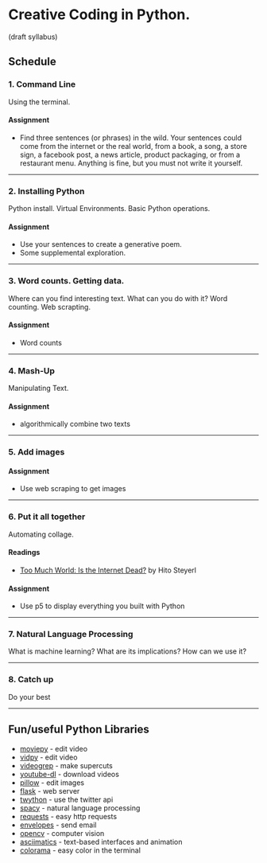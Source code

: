 # Creative Coding in Python. 

(draft syllabus)

## Schedule

### 1. Command Line

Using the terminal.

#### Assignment
* Find three sentences (or phrases) in the wild. Your sentences could come from the internet or the real world, from a book, a song, a store sign, a facebook post, a news article, product packaging, or from a restaurant menu. Anything is fine, but you must not write it yourself.  

---
### 2. Installing Python

Python install. Virtual Environments. Basic Python operations. 

#### Assignment
* Use your sentences to create a generative poem.
* Some supplemental exploration. 

---

### 3. Word counts. Getting data. 

Where can you find interesting text. What can you do with it? 
Word counting. Web scrapting. 

#### Assignment
* Word counts

---

### 4. Mash-Up 

Manipulating Text. 

#### Assignment
* algorithmically combine two texts

---

### 5. Add images

#### Assignment
* Use web scraping to get images 


---

### 6. Put it all together

Automating collage.

#### Readings  
* [Too Much World: Is the Internet Dead?](https://www.e-flux.com/journal/49/60004/too-much-world-is-the-internet-dead/) by Hito Steyerl

#### Assignment
* Use p5 to display everything you built with Python

---

### 7. Natural Language Processing

What is machine learning? What are its implications? How can we use it? 


---

### 8. Catch up

Do your best

---


## Fun/useful Python Libraries
* [moviepy](http://zulko.github.io/moviepy/) - edit video
* [vidpy](http://antiboredom.github.com/vidpy/) - edit video 
* [videogrep](http://antiboredom.github.com/videogrep/) - make supercuts 
* [youtube-dl](https://rg3.github.io/youtube-dl/) - download videos
* [pillow](https://python-pillow.org/) - edit images
* [flask](http://flask.pocoo.org/) - web server
* [twython](https://github.com/ryanmcgrath/twython) - use the twitter api
* [spacy](https://github.com/ryanmcgrath/twython) - natural language processing
* [requests](http://docs.python-requests.org/en/master/) - easy http requests
* [envelopes](http://tomekwojcik.github.io/envelopes/) - send email
* [opencv](http://opencv.org/) - computer vision
* [asciimatics](https://github.com/peterbrittain/asciimatics) - text-based interfaces and animation
* [colorama](https://github.com/tartley/colorama) - easy color in the terminal

